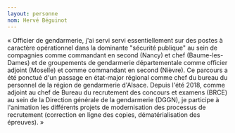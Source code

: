 ```yaml
---
layout: personne
nom: Hervé Béguinot
---
```


« Officier de gendarmerie, j'ai servi servi essentiellement sur des postes à caractère opérationnel dans la dominante "sécurité publique" au sein de compagnies comme commandant en second (Nancy) et chef (Baume-les-Dames) et de groupements de gendarmerie départementale comme officier adjoint (Moselle) et comme commandant en second (Nièvre). Ce parcours a été ponctué d'un passage en état-major régional comme chef du bureau du personnel de la région de gendarmerie d'Alsace. Depuis l'été 2018, comme adjoint au chef de Bureau du recrutement des concours et examens (BRCE) au sein de la Direction générale de la gendarmerie (DGGN), je participe à l'animation les différents projets de modernisation des processus de recrutement (correction en ligne des copies, dématérialisation des épreuves). »
